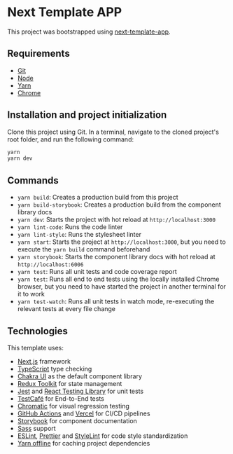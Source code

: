 # Next Template APP

This project was bootstrapped using [next-template-app](https://github.com/tisoap/next-template-app).


## Requirements

- [Git](https://git-scm.com/)
- [Node](https://nodejs.org/en/)
- [Yarn](https://yarnpkg.com/lang/en/)
- [Chrome](https://www.google.com/intl/en-US/chrome/)


## Installation and project initialization

Clone this project using Git. In a terminal, navigate to the cloned project's root folder, and run the following command:

```bash
yarn
yarn dev
```


## Commands

- `yarn build`: Creates a production build from this project
- `yarn build-storybook`: Creates a production build from the component library docs
- `yarn dev`: Starts the project with hot reload at `http://localhost:3000`
- `yarn lint-code`: Runs the code linter
- `yarn lint-style`: Runs the stylesheet linter
- `yarn start`: Starts the project at `http://localhost:3000`, but you need to execute the `yarn build` command beforehand
- `yarn storybook`: Starts the component library docs with hot reload at `http://localhost:6006`
- `yarn test`: Runs all unit tests and code coverage report
- `yarn test`: Runs all end to end tests using the locally installed Chrome browser, but you need to have started the project in another terminal for it to work
- `yarn test-watch`: Runs all unit tests in watch mode, re-executing the relevant tests at every file change


## Technologies

This template uses:

- [Next.js](https://nextjs.org/) framework
- [TypeScript](https://www.typescriptlang.org/) type checking
- [Chakra UI](https://chakra-ui.com/) as the default component library
- [Redux Toolkit](https://redux-toolkit.js.org/) for state management
- [Jest](https://jestjs.io/) and [React Testing Library](https://testing-library.com/docs/react-testing-library/intro/) for unit tests
- [TestCafé](https://devexpress.github.io/testcafe/) for End-to-End tests
- [Chromatic](https://www.chromatic.com/) for visual regression testing
- [GitHub Actions](https://github.com/features/actions) and [Vercel](https://vercel.com/) for CI/CD pipelines
- [Storybook](https://storybook.js.org/) for component documentation
- [Sass](https://sass-lang.com/) support
- [ESLint](https://eslint.org/), [Prettier](https://prettier.io/) and [StyleLint](https://stylelint.io/) for code style standardization
- [Yarn offline](https://classic.yarnpkg.com/blog/2016/11/24/offline-mirror/) for caching project dependencies
